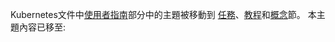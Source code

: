 <!--
The topics in the [User Guide](/docs/user-guide/) section of the Kubernetes docs
are being moved to the [Tasks](/docs/tasks/), [Tutorials](/docs/tutorials/), and
[Concepts](/docs/concepts) sections. The content in this topic has moved to:
-->
Kubernetes文件中[使用者指南](/zh-cn/docs/user-guide/)部分中的主題被移動到
[任務](/zh-cn/docs/tasks/)、[教程](/zh-cn/docs/tutorials/)和[概念](/zh-cn/docs/concepts)節。
本主題內容已移至:
